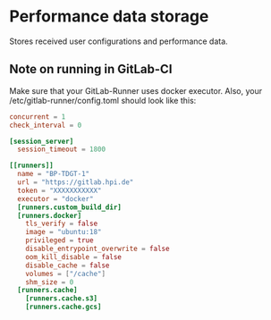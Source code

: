 # Performance data storage

Stores received user configurations and performance data.

## Note on running in GitLab-CI
Make sure that your GitLab-Runner uses docker executor. 
Also, your /etc/gitlab-runner/config.toml should look like this: 
```toml
concurrent = 1
check_interval = 0

[session_server]
  session_timeout = 1800

[[runners]]
  name = "BP-TDGT-1"
  url = "https://gitlab.hpi.de"
  token = "XXXXXXXXXXX"
  executor = "docker"
  [runners.custom_build_dir]
  [runners.docker]
    tls_verify = false
    image = "ubuntu:18"
    privileged = true
    disable_entrypoint_overwrite = false
    oom_kill_disable = false
    disable_cache = false
    volumes = ["/cache"]
    shm_size = 0
  [runners.cache]
    [runners.cache.s3]
    [runners.cache.gcs]
```